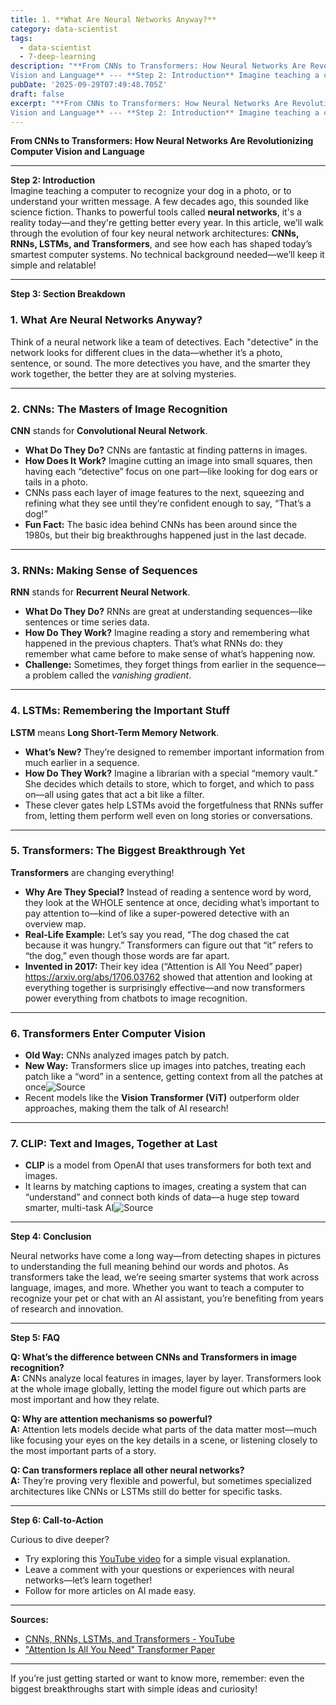 ```yaml
---
title: 1. **What Are Neural Networks Anyway?**
category: data-scientist
tags:
  - data-scientist
  - 7-deep-learning
description: "**From CNNs to Transformers: How Neural Networks Are Revolutionizing Computer
Vision and Language** --- **Step 2: Introduction** Imagine teaching a co..."
pubDate: '2025-09-29T07:49:48.705Z'
draft: false
excerpt: "**From CNNs to Transformers: How Neural Networks Are Revolutionizing Computer
Vision and Language** --- **Step 2: Introduction** Imagine teaching a co..."
---
```


**From CNNs to Transformers: How Neural Networks Are Revolutionizing Computer Vision and Language**

---

**Step 2: Introduction**  
Imagine teaching a computer to recognize your dog in a photo, or to understand your written message. A few decades ago, this sounded like science fiction. Thanks to powerful tools called **neural networks**, it's a reality today—and they're getting better every year. In this article, we’ll walk through the evolution of four key neural network architectures: **CNNs, RNNs, LSTMs, and Transformers**, and see how each has shaped today’s smartest computer systems. No technical background needed—we’ll keep it simple and relatable!

---

**Step 3: Section Breakdown**

### 1. **What Are Neural Networks Anyway?**

Think of a neural network like a team of detectives. Each "detective" in the network looks for different clues in the data—whether it’s a photo, sentence, or sound. The more detectives you have, and the smarter they work together, the better they are at solving mysteries.

---

### 2. **CNNs: The Masters of Image Recognition**

**CNN** stands for **Convolutional Neural Network**.  
- **What Do They Do?** CNNs are fantastic at finding patterns in images.  
- **How Does It Work?** Imagine cutting an image into small squares, then having each “detective” focus on one part—like looking for dog ears or tails in a photo.
- CNNs pass each layer of image features to the next, squeezing and refining what they see until they’re confident enough to say, “That’s a dog!”  
- **Fun Fact:** The basic idea behind CNNs has been around since the 1980s, but their big breakthroughs happened just in the last decade.

---

### 3. **RNNs: Making Sense of Sequences**

**RNN** stands for **Recurrent Neural Network**.  
- **What Do They Do?** RNNs are great at understanding sequences—like sentences or time series data.  
- **How Do They Work?** Imagine reading a story and remembering what happened in the previous chapters. That’s what RNNs do: they remember what came before to make sense of what’s happening now.
- **Challenge:** Sometimes, they forget things from earlier in the sequence—a problem called the *vanishing gradient*.

---

### 4. **LSTMs: Remembering the Important Stuff**

**LSTM** means **Long Short-Term Memory Network**.  
- **What’s New?** They’re designed to remember important information from much earlier in a sequence.
- **How Do They Work?** Imagine a librarian with a special “memory vault.” She decides which details to store, which to forget, and which to pass on—all using gates that act a bit like a filter.
- These clever gates help LSTMs avoid the forgetfulness that RNNs suffer from, letting them perform well even on long stories or conversations.

---

### 5. **Transformers: The Biggest Breakthrough Yet**

**Transformers** are changing everything!  
- **Why Are They Special?** Instead of reading a sentence word by word, they look at the WHOLE sentence at once, deciding what’s important to pay attention to—kind of like a super-powered detective with an overview map.
- **Real-Life Example:** Let’s say you read, “The dog chased the cat because it was hungry.” Transformers can figure out that “it” refers to “the dog,” even though those words are far apart.
- **Invented in 2017:** Their key idea (“Attention is All You Need” paper) https://arxiv.org/abs/1706.03762 showed that attention and looking at everything together is surprisingly effective—and now transformers power everything from chatbots to image recognition.

---

### 6. **Transformers Enter Computer Vision**

- **Old Way:** CNNs analyzed images patch by patch.
- **New Way:** Transformers slice up images into patches, treating each patch like a “word” in a sentence, getting context from all the patches at once![Source](https://www.youtube.com/watch?v=xXcnbjKYrec)
- Recent models like the **Vision Transformer (ViT)** outperform older approaches, making them the talk of AI research!

---

### 7. **CLIP: Text and Images, Together at Last**

- **CLIP** is a model from OpenAI that uses transformers for both text and images.
- It learns by matching captions to images, creating a system that can “understand” and connect both kinds of data—a huge step toward smarter, multi-task AI![Source](https://www.youtube.com/watch?v=xXcnbjKYrec)

---

**Step 4: Conclusion**

Neural networks have come a long way—from detecting shapes in pictures to understanding the full meaning behind our words and photos. As transformers take the lead, we’re seeing smarter systems that work across language, images, and more. Whether you want to teach a computer to recognize your pet or chat with an AI assistant, you’re benefiting from years of research and innovation.

---

**Step 5: FAQ**

**Q: What’s the difference between CNNs and Transformers in image recognition?**  
**A:** CNNs analyze local features in images, layer by layer. Transformers look at the whole image globally, letting the model figure out which parts are most important and how they relate.

**Q: Why are attention mechanisms so powerful?**  
**A:** Attention lets models decide what parts of the data matter most—much like focusing your eyes on the key details in a scene, or listening closely to the most important parts of a story.

**Q: Can transformers replace all other neural networks?**  
**A:** They’re proving very flexible and powerful, but sometimes specialized architectures like CNNs or LSTMs still do better for specific tasks.

---

**Step 6: Call-to-Action**

Curious to dive deeper?  
- Try exploring this [YouTube video](https://www.youtube.com/watch?v=xXcnbjKYrec) for a simple visual explanation.
- Leave a comment with your questions or experiences with neural networks—let’s learn together!
- Follow for more articles on AI made easy.

---

**Sources:**  
- [CNNs, RNNs, LSTMs, and Transformers - YouTube](https://www.youtube.com/watch?v=xXcnbjKYrec)  
- ["Attention Is All You Need" Transformer Paper](https://arxiv.org/abs/1706.03762)

---

If you’re just getting started or want to know more, remember: even the biggest breakthroughs start with simple ideas and curiosity!